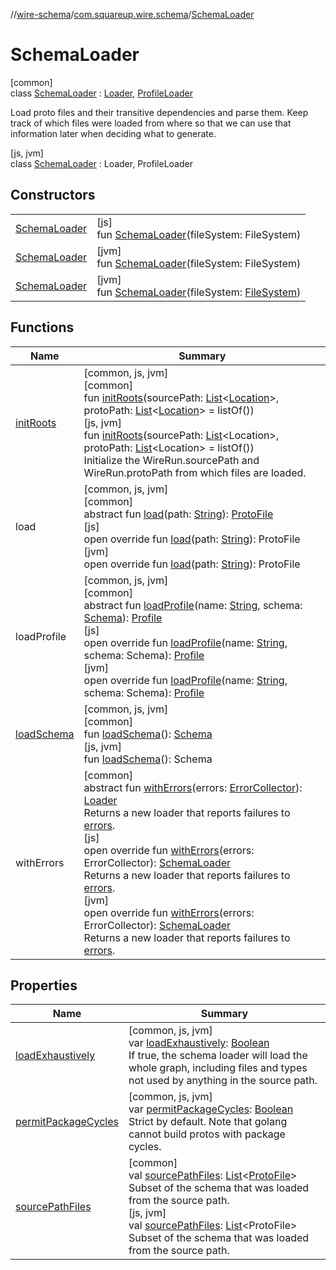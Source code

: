 //[wire-schema](../../../index.md)/[com.squareup.wire.schema](../index.md)/[SchemaLoader](index.md)

# SchemaLoader

[common]\
class [SchemaLoader](index.md) : [Loader](../-loader/index.md), [ProfileLoader](../-profile-loader/index.md)

Load proto files and their transitive dependencies and parse them. Keep track of which files were loaded from where so that we can use that information later when deciding what to generate.

[js, jvm]\
class [SchemaLoader](index.md) : Loader, ProfileLoader

## Constructors

| | |
|---|---|
| [SchemaLoader](-schema-loader.md) | [js]<br>fun [SchemaLoader](-schema-loader.md)(fileSystem: FileSystem) |
| [SchemaLoader](-schema-loader.md) | [jvm]<br>fun [SchemaLoader](-schema-loader.md)(fileSystem: FileSystem) |
| [SchemaLoader](-schema-loader.md) | [jvm]<br>fun [SchemaLoader](-schema-loader.md)(fileSystem: [FileSystem](https://docs.oracle.com/javase/8/docs/api/java/nio/file/FileSystem.html)) |

## Functions

| Name | Summary |
|---|---|
| [initRoots](init-roots.md) | [common, js, jvm]<br>[common]<br>fun [initRoots](init-roots.md)(sourcePath: [List](https://kotlinlang.org/api/latest/jvm/stdlib/kotlin.collections/-list/index.html)&lt;[Location](../-location/index.md)&gt;, protoPath: [List](https://kotlinlang.org/api/latest/jvm/stdlib/kotlin.collections/-list/index.html)&lt;[Location](../-location/index.md)&gt; = listOf())<br>[js, jvm]<br>fun [initRoots](init-roots.md)(sourcePath: [List](https://kotlinlang.org/api/latest/jvm/stdlib/kotlin.collections/-list/index.html)&lt;Location&gt;, protoPath: [List](https://kotlinlang.org/api/latest/jvm/stdlib/kotlin.collections/-list/index.html)&lt;Location&gt; = listOf())<br>Initialize the WireRun.sourcePath and WireRun.protoPath from which files are loaded. |
| load | [common, js, jvm]<br>[common]<br>abstract fun [load](../-loader/load.md)(path: [String](https://kotlinlang.org/api/latest/jvm/stdlib/kotlin/-string/index.html)): [ProtoFile](../-proto-file/index.md)<br>[js]<br>open override fun [load]([js]load.md)(path: [String](https://kotlinlang.org/api/latest/jvm/stdlib/kotlin/-string/index.html)): ProtoFile<br>[jvm]<br>open override fun [load]([jvm]load.md)(path: [String](https://kotlinlang.org/api/latest/jvm/stdlib/kotlin/-string/index.html)): ProtoFile |
| loadProfile | [common, js, jvm]<br>[common]<br>abstract fun [loadProfile](../-profile-loader/load-profile.md)(name: [String](https://kotlinlang.org/api/latest/jvm/stdlib/kotlin/-string/index.html), schema: [Schema](../-schema/index.md)): [Profile](../-profile/index.md)<br>[js]<br>open override fun [loadProfile]([js]load-profile.md)(name: [String](https://kotlinlang.org/api/latest/jvm/stdlib/kotlin/-string/index.html), schema: Schema): [Profile](../-profile/index.md)<br>[jvm]<br>open override fun [loadProfile]([jvm]load-profile.md)(name: [String](https://kotlinlang.org/api/latest/jvm/stdlib/kotlin/-string/index.html), schema: Schema): [Profile](../-profile/index.md) |
| [loadSchema](load-schema.md) | [common, js, jvm]<br>[common]<br>fun [loadSchema](load-schema.md)(): [Schema](../-schema/index.md)<br>[js, jvm]<br>fun [loadSchema](load-schema.md)(): Schema |
| withErrors | [common]<br>abstract fun [withErrors](../-loader/with-errors.md)(errors: [ErrorCollector](../-error-collector/index.md)): [Loader](../-loader/index.md)<br>Returns a new loader that reports failures to [errors](../-loader/with-errors.md).<br>[js]<br>open override fun [withErrors]([js]with-errors.md)(errors: ErrorCollector): [SchemaLoader](index.md)<br>Returns a new loader that reports failures to [errors]([js]with-errors.md).<br>[jvm]<br>open override fun [withErrors]([jvm]with-errors.md)(errors: ErrorCollector): [SchemaLoader](index.md)<br>Returns a new loader that reports failures to [errors]([jvm]with-errors.md). |

## Properties

| Name | Summary |
|---|---|
| [loadExhaustively](load-exhaustively.md) | [common, js, jvm]<br>var [loadExhaustively](load-exhaustively.md): [Boolean](https://kotlinlang.org/api/latest/jvm/stdlib/kotlin/-boolean/index.html)<br>If true, the schema loader will load the whole graph, including files and types not used by anything in the source path. |
| [permitPackageCycles](permit-package-cycles.md) | [common, js, jvm]<br>var [permitPackageCycles](permit-package-cycles.md): [Boolean](https://kotlinlang.org/api/latest/jvm/stdlib/kotlin/-boolean/index.html)<br>Strict by default. Note that golang cannot build protos with package cycles. |
| [sourcePathFiles](source-path-files.md) | [common]<br>val [sourcePathFiles](source-path-files.md): [List](https://kotlinlang.org/api/latest/jvm/stdlib/kotlin.collections/-list/index.html)&lt;[ProtoFile](../-proto-file/index.md)&gt;<br>Subset of the schema that was loaded from the source path.<br>[js, jvm]<br>val [sourcePathFiles](source-path-files.md): [List](https://kotlinlang.org/api/latest/jvm/stdlib/kotlin.collections/-list/index.html)&lt;ProtoFile&gt;<br>Subset of the schema that was loaded from the source path. |
